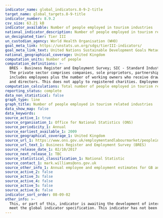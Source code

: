 ```yaml
---
indicator_name: global_indicators.8-9-2-title
target_name: global_targets.8-9-title
indicator_number: 8.9.2
csv_size: 63.21 kB
indicator_available: Number of people employed in tourism industries
national_indicator_description: Number of people employed in tourism related industries
un_designated_tier: Tier III
un_custodian_agency: World Health Organisation (WHO)
goal_meta_link: https://unstats.un.org/sdgs/tierIII-indicators/
goal_meta_link_text: United Nations Sustainable Development Goals Metadata (PDF 526 KB)
national_geographical_coverage: United Kingdom
computation_units: Number of people
computation_definitions: >-
  BRES - Business Register and Employment Survey; SIC - Standard Industrial Classification; Part time - those working 30 hours or less per week; Full time - those working more than 30 hours per week. The public sector comprises central government, local government and public corporations.
  The private sector comprises companies, sole proprietors, partnerships and non-profit bodies. An employee is defined as anyone aged 16 years or over that is paid directly from the payroll, in return for carrying out a full-time or part-time job or being on a training scheme. Employment
  includes employees plus the number of working owners who receive drawings or a share of the profits. Full-time is defined as working more than 30 hours per week with part-time defined as working 30 hours or less per week. Working Proprietors are sole traders, sole proprietors, partners
  and directors. This does not apply to registered charities. Employment = employees + working proprietors.
computation_calculations: Total number of people employed in tourism related industries
reporting_status: complete
data_non_statistical: false
graph_type: line
graph_title: Number of people employed in tourism related industries
data_show_map: false
data_keywords:  
source_active_1: true
source_organisation_1: Office for National Statistics (ONS)
source_periodicity_1: Annual
source_earliest_available_1: 2009
source_geographical_coverage_1: United Kingdom
source_url_1: https://www.ons.gov.uk/employmentandlabourmarket/peopleinwork/employmentandemployeetypes/datasets/industry235digitsicbusinessregisterandemploymentsurveybrestable2
source_url_text_1: Business Register and Employment Survey (BRES)
source_release_date_1: 02/10/2017
source_next_release_1: TBC
source_statistical_classification_1: National Statistic
source_contact_1: mark.williams@ons.gov.uk
source_other_info_1: Annual employee and employment estimates for GB and UK split by 2, 3 and 5 digit (SIC2007). Results given by full-time/part-time and public/private splits.
source_active_2: false
source_active_3: false
source_active_4: false
source_active_5: false
source_active_6: false
indicator_sort_order: 08-09-02
other_info: >-
  This, or part of this, indicator is awaiting the development of internationally established methodology and standards (classified by the UN as tier 3). This indicator is being used as an approximation of the UN SDG Indicator. Where possible, we will work to identify or develop UK data to
  meet the global indicator specification. This indicator has not been identified in collaboration with topic experts.
---
```

